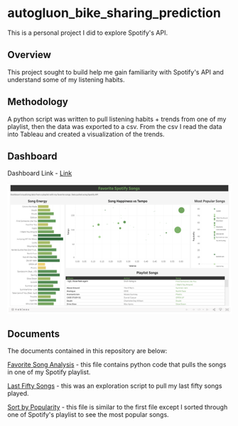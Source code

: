 # autogluon_bike_sharing_prediction
 
This is a personal project I did to explore Spotify's API.

## Overview

This project sought to build help me gain familiarity with Spotify's API and understand some of my listening habits.  

## Methodology

A python script was written to pull listening habits + trends from one of my playlist, then the data was exported to a csv. From the csv I read the data into Tableau and created a visualization of the trends. 

## Dashboard 

Dashboard Link - [Link](https://public.tableau.com/app/profile/bhoneywell/viz/SpotifySongAnalysis_16169005094160/FavoriteSpotifySongs)

![dashboard image](dashboard_screenshot.png)


## Documents
The documents contained in this repository are below: 

[Favorite Song Analysis](fav_song_analysis.py) - this file contains python code that pulls the songs in one of my Spotify playlist.

[Last Fifty Songs](last_fifty_songs.py) - this was an exploration script to pull my last fifty songs played. 

[Sort by Popularity](sort_by_popularity.py) - this file is similar to the first file except I sorted through one of Spotify's playlist to see the most popular songs. 

